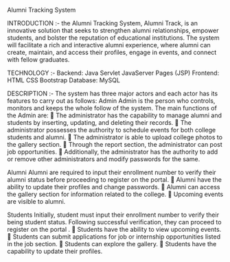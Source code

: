 Alumni Tracking System

INTRODUCTION :-
the Alumni Tracking System, Alumni Track, is an innovative solution that seeks to strengthen alumni relationships, empower students, and bolster the reputation of educational institutions. 
The system will facilitate a rich and interactive alumni experience, where alumni can create, maintain, and access their profiles, engage in events, and connect with fellow graduates.


TECHNOLOGY :- 
Backend: Java Servlet JavaServer Pages (JSP)
Frontend: HTML CSS Bootstrap
Database: MySQL


DESCRIPTION :-
The system has three major actors and each actor has its features to carry out as follows:
Admin
Admin is the person who controls, monitors and keeps the whole follow of the system. The main functions of the Admin are:
	The administrator has the capability to manage alumni and students by inserting, updating, and deleting their records. 
	The administrator possesses the authority to schedule events for both college students and alumni. 
	The administrator is able to upload college photos to the gallery section. 
	Through the report section, the administrator can post job opportunities. 
	Additionally, the administrator has the authority to add or remove other administrators and modify passwords for the same.

Alumni
Alumni are required to input their enrollment number to verify their alumni status before proceeding to register on the portal. 
	Alumni have the ability to update their profiles and change passwords. 
	Alumni can access the gallery section for information related to the college. 
	Upcoming events are visible to alumni.






Students
Initially, student must input their enrollment number to verify their being student status. Following successful verification, they can proceed to register on the portal .
	Students have the ability to view upcoming events. 
	Students can submit applications for job or internship opportunities listed in the job section. 
	Students can explore the gallery. 
	Students have the capability to update their profiles.
